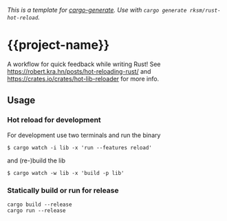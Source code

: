 _This is a template for [cargo-generate](https://cargo-generate.github.io/cargo-generate/)._
_Use with `cargo generate rksm/rust-hot-reload`._

# {{project-name}}

A workflow for quick feedback while writing Rust! See https://robert.kra.hn/posts/hot-reloading-rust/ and https://crates.io/crates/hot-lib-reloader for more info.

## Usage

### Hot reload for development

For development use two terminals and run the binary

```shell
$ cargo watch -i lib -x 'run --features reload'
```

and (re-)build the lib

```shell
$ cargo watch -w lib -x 'build -p lib'
```

### Statically build or run for release

```shell
cargo build --release
cargo run --release
```

